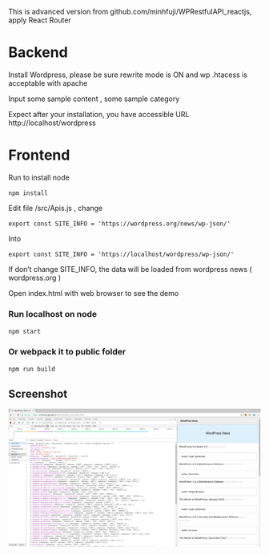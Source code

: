 This is advanced version from github.com/minhfuji/WPRestfulAPI_reactjs, apply React Router

# Backend

Install Wordpress, please be sure rewrite mode  is ON and wp .htacess is acceptable with apache

Input some sample content , some sample category

Expect after your installation, you have accessible URL http://localhost/wordpress 

# Frontend 

Run to install node
```
npm install
```

Edit file /src/Apis.js , change

```
export const SITE_INFO = 'https://wordpress.org/news/wp-json/'
```

Into

```
export const SITE_INFO = 'https://localhost/wordpress/wp-json/'
```

If don’t change SITE_INFO, the data will be loaded from wordpress news ( wordpress.org )

Open index.html with web browser to see the demo

### Run localhost on node
```
npm start
```
### Or webpack it to public folder
```
npm run build 
```

## Screenshot

![screenshot WPRestAPI](https://raw.githubusercontent.com/minhfuji/WPRestfulAPI_html/master/screenshot.png)
